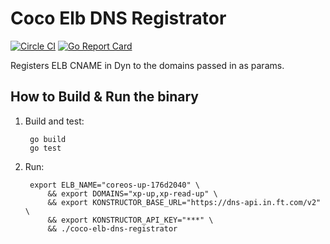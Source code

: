 Coco Elb DNS Registrator 
=================================

[![Circle CI](https://circleci.com/gh/Financial-Times/coco-elb-dns-registrator/tree/master.png?style=shield)](https://circleci.com/gh/Financial-Times/coco-elb-dns-registrator/tree/master)
[![Go Report Card](https://goreportcard.com/badge/github.com/Financial-Times/coco-elb-dns-registrator)](https://goreportcard.com/report/github.com/Financial-Times/coco-elb-dns-registrator)

Registers ELB CNAME in Dyn to the domains passed in as params.

How to Build & Run the binary
-----------------------------

1. Build and test:

        go build
        go test

2. Run:

        export ELB_NAME="coreos-up-176d2040" \
            && export DOMAINS="xp-up,xp-read-up" \
            && export KONSTRUCTOR_BASE_URL="https://dns-api.in.ft.com/v2" \
            && export KONSTRUCTOR_API_KEY="***" \
            && ./coco-elb-dns-registrator